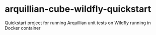 # arquillian-cube-wildfly-quickstart
Quickstart project for running Arquillian unit tests on Wildfly running in Docker container
